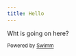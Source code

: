 ```yaml
---
title: Hello
---
```

Wht is going on here?

<SwmMeta version="3.0.0" repo-id="Z2l0aHViJTNBJTNBbWljaGxpbWxpbS5naXRodWIuaW8lM0ElM0FtaWNobGltbGlt" repo-name="michlimlim.github.io"><sup>Powered by [Swimm](https://app.swimm.io/)</sup></SwmMeta>
